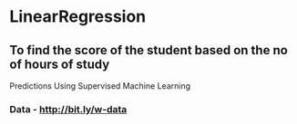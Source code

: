 # LinearRegression 
## To find the score of the student based on the no of hours of study
Predictions Using Supervised Machine Learning
### Data - http://bit.ly/w-data
